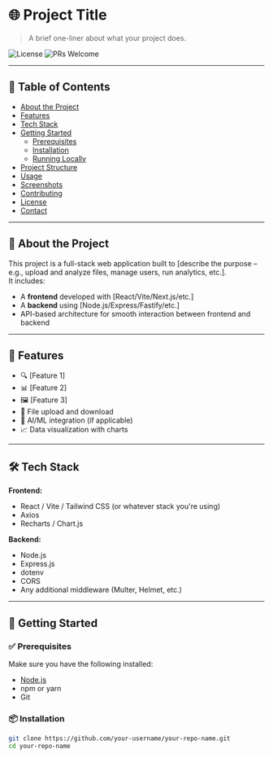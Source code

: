 # 🌐 Project Title

> A brief one-liner about what your project does.

![License](https://img.shields.io/badge/license-MIT-green)
![PRs Welcome](https://img.shields.io/badge/PRs-welcome-brightgreen.svg)

---

## 📌 Table of Contents

- [About the Project](#about-the-project)
- [Features](#features)
- [Tech Stack](#tech-stack)
- [Getting Started](#getting-started)
  - [Prerequisites](#prerequisites)
  - [Installation](#installation)
  - [Running Locally](#running-locally)
- [Project Structure](#project-structure)
- [Usage](#usage)
- [Screenshots](#screenshots)
- [Contributing](#contributing)
- [License](#license)
- [Contact](#contact)

---

## 🧠 About the Project

This project is a full-stack web application built to [describe the purpose – e.g., upload and analyze files, manage users, run analytics, etc.].  
It includes:

- A **frontend** developed with [React/Vite/Next.js/etc.]
- A **backend** using [Node.js/Express/Fastify/etc.]
- API-based architecture for smooth interaction between frontend and backend

---

## 🚀 Features

- 🔍 [Feature 1]
- 📊 [Feature 2]
- 🖼️ [Feature 3]
- 📁 File upload and download
- 🧠 AI/ML integration (if applicable)
- 📈 Data visualization with charts

---

## 🛠️ Tech Stack

**Frontend:**
- React / Vite / Tailwind CSS (or whatever stack you're using)
- Axios
- Recharts / Chart.js

**Backend:**
- Node.js
- Express.js
- dotenv
- CORS
- Any additional middleware (Multer, Helmet, etc.)

---

## 🧰 Getting Started

### ✅ Prerequisites

Make sure you have the following installed:

- [Node.js](https://nodejs.org/)
- npm or yarn
- Git

### 📦 Installation

```bash
git clone https://github.com/your-username/your-repo-name.git
cd your-repo-name
